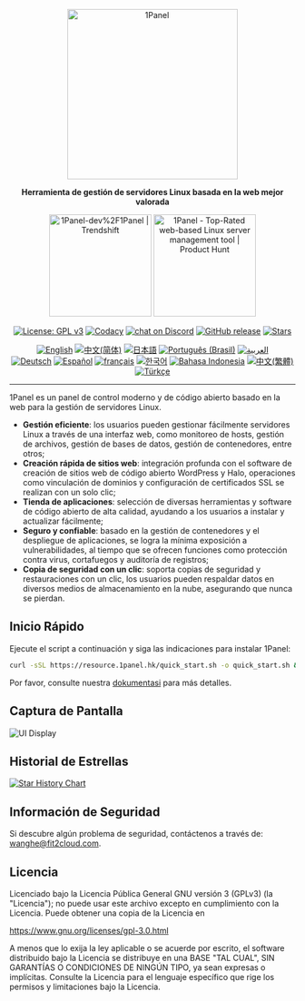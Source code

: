 <p align="center"><a href="https://1panel.hk"><img src="https://resource.1panel.hk/img/1panel-logo.png" alt="1Panel" width="300" /></a></p>
<p align="center"><b>Herramienta de gestión de servidores Linux basada en la web mejor valorada</b></p>
<p align="center">
  <a href="https://trendshift.io/repositories/2462" target="_blank"><img src="https://trendshift.io/api/badge/repositories/2462" alt="1Panel-dev%2F1Panel | Trendshift" style="width: 180px; height: auto;" /></a>
  <a href="https://www.producthunt.com/posts/1panel?embed=true&utm_source=badge-featured&utm_medium=badge&utm_souce=badge-1panel" target="_blank"><img src="https://api.producthunt.com/widgets/embed-image/v1/featured.svg?post_id=639696&theme=light" alt="1Panel - Top&#0045;Rated&#0032;web&#0045;based&#0032;Linux&#0032;server&#0032;management&#0032;tool | Product Hunt" style="width: 180px; height: auto;" /></a>
</p>
<p align="center">
  <a href="https://www.gnu.org/licenses/gpl-3.0.html"><img src="https://shields.io/github/license/1Panel-dev/1Panel?color=%231890FF" alt="License: GPL v3"></a>
  <a href="https://app.codacy.com/gh/1Panel-dev/1Panel?utm_source=github.com&utm_medium=referral&utm_content=1Panel-dev/1Panel&utm_campaign=Badge_Grade_Dashboard"><img src="https://app.codacy.com/project/badge/Grade/da67574fd82b473992781d1386b937ef" alt="Codacy"></a>
  <a href="https://discord.gg/CVD7jHkrWn" target="_blank">
        <img src="https://img.shields.io/discord/1318846410149335080?logo=discord&labelColor=%20%235462eb&logoColor=%20%23f5f5f5&color=%20%235462eb"
            alt="chat on Discord"></a>  
  <a href="https://github.com/1Panel-dev/1Panel/releases"><img src="https://img.shields.io/github/v/release/1Panel-dev/1Panel" alt="GitHub release"></a>
  <a href="https://github.com/1Panel-dev/1Panel"><img src="https://img.shields.io/github/stars/1Panel-dev/1Panel?color=%231890FF&style=flat-square" alt="Stars"></a><br>
</p>
<p align="center">
  <a href="/README.md"><img alt="English" src="https://img.shields.io/badge/English-d9d9d9"></a>
  <a href="/docs/README.zh-Hans.md"><img alt="中文(简体)" src="https://img.shields.io/badge/中文(简体)-d9d9d9"></a>
  <a href="/docs/README.ja.md"><img alt="日本語" src="https://img.shields.io/badge/日本語-d9d9d9"></a>
  <a href="/docs/README.pt-br.md"><img alt="Português (Brasil)" src="https://img.shields.io/badge/Português (Brasil)-d9d9d9"></a>
  <a href="/docs/README.ar.md"><img alt="العربية" src="https://img.shields.io/badge/العربية-d9d9d9"></a><br>
  <a href="/docs/README.de.md"><img alt="Deutsch" src="https://img.shields.io/badge/Deutsch-d9d9d9"></a>
  <a href="/docs/README.es.md"><img alt="Español" src="https://img.shields.io/badge/Español-d9d9d9"></a>
  <a href="/docs/README.fr.md"><img alt="français" src="https://img.shields.io/badge/français-d9d9d9"></a>
  <a href="/docs/README.ko.md"><img alt="한국어" src="https://img.shields.io/badge/한국어-d9d9d9"></a>
  <a href="/docs/README.id.md"><img alt="Bahasa Indonesia" src="https://img.shields.io/badge/Bahasa Indonesia-d9d9d9"></a>
  <a href="/docs/README.zh-Hant.md"><img alt="中文(繁體)" src="https://img.shields.io/badge/中文(繁體)-d9d9d9"></a>
  <a href="/docs/README.tr.md"><img alt="Türkçe" src="https://img.shields.io/badge/Türkçe-d9d9d9"></a>
</p>

------------------------------

1Panel es un panel de control moderno y de código abierto basado en la web para la gestión de servidores Linux.

- **Gestión eficiente**: los usuarios pueden gestionar fácilmente servidores Linux a través de una interfaz web, como monitoreo de hosts, gestión de archivos, gestión de bases de datos, gestión de contenedores, entre otros;  
- **Creación rápida de sitios web**: integración profunda con el software de creación de sitios web de código abierto WordPress y Halo, operaciones como vinculación de dominios y configuración de certificados SSL se realizan con un solo clic;  
- **Tienda de aplicaciones**: selección de diversas herramientas y software de código abierto de alta calidad, ayudando a los usuarios a instalar y actualizar fácilmente;  
- **Seguro y confiable**: basado en la gestión de contenedores y el despliegue de aplicaciones, se logra la mínima exposición a vulnerabilidades, al tiempo que se ofrecen funciones como protección contra virus, cortafuegos y auditoría de registros;  
- **Copia de seguridad con un clic**: soporta copias de seguridad y restauraciones con un clic, los usuarios pueden respaldar datos en diversos medios de almacenamiento en la nube, asegurando que nunca se pierdan.

## Inicio Rápido

Ejecute el script a continuación y siga las indicaciones para instalar 1Panel:

```bash
curl -sSL https://resource.1panel.hk/quick_start.sh -o quick_start.sh && bash quick_start.sh
```

Por favor, consulte nuestra [dokumentasi](https://docs.1panel.hk/quick_start/) para más detalles.

## Captura de Pantalla

![UI Display](https://resource.1panel.hk/img/1panel.png)

## Historial de Estrellas

[![Star History Chart](https://api.star-history.com/svg?repos=1Panel-dev/1Panel&type=Date)](https://star-history.com/#1Panel-dev/1Panel&Date)

## Información de Seguridad

Si descubre algún problema de seguridad, contáctenos a través de: wanghe@fit2cloud.com.

## Licencia

Licenciado bajo la Licencia Pública General GNU versión 3 (GPLv3) (la "Licencia"); no puede usar este archivo excepto en cumplimiento con la Licencia. Puede obtener una copia de la Licencia en

<https://www.gnu.org/licenses/gpl-3.0.html>

A menos que lo exija la ley aplicable o se acuerde por escrito, el software distribuido bajo la Licencia se distribuye en una BASE "TAL CUAL", SIN GARANTÍAS O CONDICIONES DE NINGÚN TIPO, ya sean expresas o implícitas. Consulte la Licencia para el lenguaje específico que rige los permisos y limitaciones bajo la Licencia.
